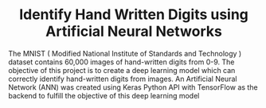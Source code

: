 # <div align="center">**Identify Hand Written Digits using Artificial Neural Networks**</div>
The MNIST ( Modified National Institute of Standards and Technology ) dataset contains 60,000 images of hand-written digits from 0-9.
The objective of this project is to create a deep learning model which can correctly identify hand-written digits from images.
An Artificial Neural Network (ANN) was created using Keras Python API with TensorFlow as the backend to fulfill the objective of this deep learning model
